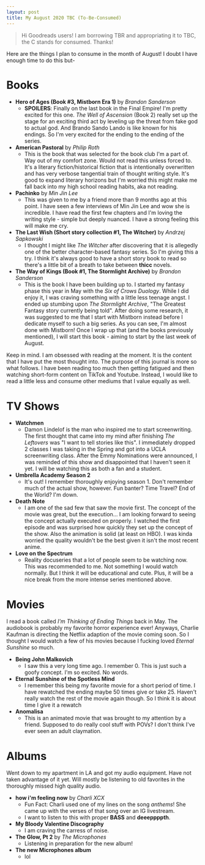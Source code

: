 ```yaml
---
layout: post
title: My August 2020 TBC (To-Be-Consumed)
---
```


> Hi Goodreads users! I am borrowing TBR and appropriating it to TBC, the C stands for consumed. Thanks!

Here are the things I plan to consume in the month of August! I doubt I have enough time to do this but-

# Books
- **Hero of Ages (Book #3, Mistborn Era 1)** by *Brandon Sanderson*
    - **SPOILERS**: Finally on the last book in the Final Empire! I'm pretty excited for this one. *The Well of Ascension* (Book 2) really set up the stage for an exciting third act by leveling up the threat from fake god to actual god. And Brando Sando Lando is like known for his endings. So I'm very excited for the ending to the ending of the series. 
- **American Pastoral** by *Philip Roth*
    - This is the book that was selected for the book club I'm a part of. Way out of my comfort zone. Would not read this unless forced to. It's a literary fiction/historical fiction that is intentionally overwritten and has very verbose tangential train of thought writing style. It's good to expand literary horizons but I'm worried this might make me fall back into my high school reading habits, aka not reading. 
- **Pachinko** by *Min Jin Lee*
    - This was given to me by a friend more than 9 months ago at this point. I have seen a few interviews of Min Jin Lee and wow she is incredible. I have read the first few chapters and I'm loving the writing style - simple but deeply nuanced. I have a strong feeling this will make me cry. 
- **The Last Wish (Short story collection #1, The Witcher)** by *Andrzej Sapkowski*
    - I thought I might like *The Witcher* after discovering that it is allegedly one of the better character-based fantasy series. So I'm giving this a try. I think it's always good to have a short story book to read so there's a little bit of a breath to take between **thicc** novels.
- **The Way of Kings (Book #1, The Stormlight Archive)** by *Brandon Sanderson*
    - This is the book I have been building up to. I started my fantasy phase this year in May with the *Six of Crows Duology*. While I did enjoy it, I was craving something with a little less teenage angst. I ended up stumbing upon *The Stormlight Archive*, "The Greatest Fantasy story currently being told". After doing some research, it was suggested to me that I start with Mistborn instead before I dedicate myself to such a big series. As you can see, I'm almost done with Mistborn! Once I wrap up that (and the books previously mentioned), I will start this book - aiming to start by the last week of August. 

Keep in mind. I am obsessed with reading at the moment. It is the content that I have put the most thought into. The purpose of this journal is more so what follows. I have been reading too much then getting fatigued and then watching short-form content on TikTok and Youtube. Instead, I would like to read a little less and consume other mediums that I value equally as well. 

# TV Shows

- **Watchmen**
    - Damon Lindelof is the man who inspired me to start screenwriting. The first thought that came into my mind after finishing *The Leftovers* was "I want to tell stories like this". I immediately dropped 2 classes I was taking in the Spring and got into a UCLA screenwriting class. After the Emmy Nominations were announced, I was reminded of this show and disappointed that I haven't seen it yet. I will be watching this as both a fan and a student. 
- **Umbrella Academy Season 2**
    - It's out! I remember thoroughly enjoying season 1. Don't remember much of the actual show, however. Fun banter? Time Travel? End of the World? I'm down.
- **Death Note**
    - I am one of the sad few that saw the movie first. The concept of the movie was great, but the execution... I am looking forward to seeing the concept actually executed on properly. I watched the first episode and was surprised how quickly they set up the concept of the show. Also the animation is solid (at least on HBO). I was kinda worried the quality wouldn't be the best given it isn't the most recent anime. 
- **Love on the Spectrum**
    - Reality docuseries that a lot of people seem to be watching now. This was recommended to me. Not something I would watch normally. But I think it will be educational and cute. Plus, it will be a nice break from the more intense series mentioned above. 

# Movies

I read a book called *I'm Thinking of Ending Things* back in May. The audiobook is probably my favorite horror experience ever! Anyways, Charlie Kaufman is directing the Netflix adaption of the movie coming soon. So I thought I would watch a few of his movies because I fucking loved *Eternal Sunshine* so much. 

- **Being John Malkovich** 
    - I saw this a very long time ago. I remember 0. This is just such a goofy concept. I'm so excited. No words.
- **Eternal Sunshine of the Spotless Mind**
    - I remember this being my favorite movie for a short period of time. I have rewatched the ending maybe 50 times give or take 25. Haven't really watch the rest of the movie again though. So I think it is about time I give it a rewatch
- **Anomalisa**
    - This is an animated movie that was brought to my attention by a friend. Supposed to do really cool stuff with POVs? I don't think I've ever seen an adult claymation.

# Albums
Went down to my apartment in LA and got my audio equipment. Have not taken advantage of it yet. Will mostly be listening to old favorites in the thoroughly missed high quality audio.

- **how i'm feeling now** by *Charli XCX*
    - Fun Fact: Charli used one of my lines on the song *anthems*! She came up with the verses of that song over an IG livestream.
    - I want to listen to this with proper **BASS** and **deeeppppth**.
- **My Bloody Valentine Discography**
    - I am craving the carress of noise.
- **The Glow, Pt 2** by *The Microphones*
    - Listening in preparation for the new album!
- **The new Microphones album** 
    - lol





